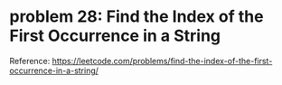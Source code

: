 # problem 28: Find the Index of the First Occurrence in a String

Reference: https://leetcode.com/problems/find-the-index-of-the-first-occurrence-in-a-string/